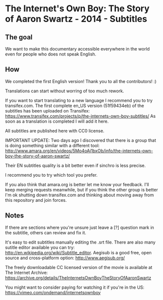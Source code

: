 The Internet's Own Boy: The Story of Aaron Swartz - 2014 - Subtitles
====================================================================

The goal
--------

We want to make this documentary accessible everywhere in the world even for people who does not speak English.

How
---

We completed the first English version! 
Thank you to all the contributors! :)

Translations can start without worring of too much rework.

If you want to start translating to a new language I recommend you to try transifex.com.
The first complete en_US version (51f59434eb) of the subtitles has been uploaded on Transifex:
https://www.transifex.com/projects/p/the-internets-own-boy-subtitles/
As soon as a translation is completed I will add it here.

All subtitles are published here with CC0 license. 


IMPORTANT UPDATE:
Two days ago I discovered that there is a group that is doing something similar with a different tool:
http://www.amara.org/en/videos/5Mo4oAj1bxOb/info/the-internets-own-boy-the-story-of-aaron-swartz/

Their EN subtitles quality is a bit better even if sinchro is less precise.

I recommend you to try which tool you prefer.

If you also think that amara.org is better let me know your feedback.
I'll keep merging requests meanwhile, but if you think the other group is better I'm ok shutting down transifex.com and thinking about moving away from this repository and join forces.

Notes
-----

If there are sections where you're unsure just leave a [?] question mark in the subtitle, others can review and fix it.

It's easy to edit subtitles manually editing the .srt file. 
There are also many sutitle editor available you can try: http://en.wikipedia.org/wiki/Subtitle_editor. 
Aegisub is a good free, open source and cross-platform option: http://www.aegisub.org/

The freely downloadable CC licensed version of the movie is available at The Internet Archive: https://archive.org/details/TheInternetsOwnBoyTheStoryOfAaronSwartz

You might want to consider paying for watching it if you're in the US: https://vimeo.com/ondemand/internetsownboy
